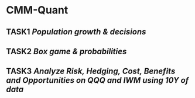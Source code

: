 # CMM-Quant
## TASK1 *Population growth & decisions*
## TASK2 *Box game & probabilities*
## TASK3 *Analyze Risk, Hedging, Cost, Benefits and Opportunities on QQQ and IWM using 10Y of data*
